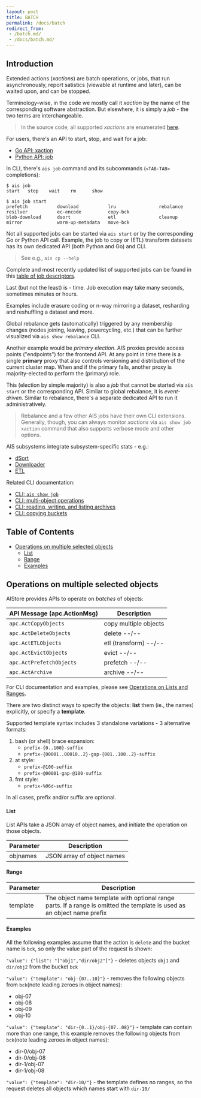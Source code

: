 ```yaml
---
layout: post
title: BATCH
permalink: /docs/batch
redirect_from:
 - /batch.md/
 - /docs/batch.md/
---
```


## Introduction

Extended actions (_xactions_) are batch operations, or jobs, that run asynchronously, report satistics (viewable at runtime and later), can be waited upon, and can be stopped.

Terminology-wise, in the code we mostly call it _xaction_ by the name of the corresponding software abstraction. But elsewhere, it is simply a _job_ - the two terms are interchangeable.

> In the source code, all supported *xactions* are enumerated [here](https://github.com/NVIDIA/aistore/blob/main/api/apc/actmsg.go).

For users, there's an API to start, stop, and wait for a job:

* [Go API: xaction](https://github.com/NVIDIA/aistore/blob/main/api/xaction.go)
* [Python API: job](https://github.com/NVIDIA/aistore/blob/main/python/aistore/sdk/job.py)

In CLI, there's `ais job` command and its subcommands (`<TAB-TAB>` completions):

```commandline
$ ais job
start   stop    wait    rm      show

$ ais job start
prefetch           download           lru                rebalance          resilver           ec-encode          copy-bck
blob-download      dsort              etl                cleanup            mirror             warm-up-metadata   move-bck
```

Not all supported jobs can be started via `ais start` or by the corresponding Go or Python API call. Example, the job to copy or (ETL) transform datasets has its own dedicated API (both Python and Go) and CLI.

> See e.g., `ais cp --help`

Complete and most recently updated list of supported jobs can be found in this [table of job descriptors](https://github.com/NVIDIA/aistore/blob/main/xact/api.go#L111-L116).

Last (but not the least) is - time. Job execution may take many seconds, sometimes minutes or hours.

Examples include erasure coding or n-way mirroring a dataset, resharding and reshuffling a dataset and more.

Global rebalance gets (automatically) triggered by any membership changes (nodes joining, leaving, powercycling, etc.) that can be further visualized via `ais show rebalance` CLI.

Another example would be _primary election_. AIS proxies provide access points ("endpoints") for the frontend API. At any point in time there is a single **primary** proxy that also controls versioning and distribution of the current cluster map. When and if the primary fails, another proxy is majority-elected to perform the (primary) role.

This (election by simple majority) is also a _job_ that cannot be started via `ais start` or the corresponding API. Similar to global rebalance, it is _event-driven_. Similar to rebalance, there's a separate dedicated API to run it administratively.

> Rebalance and a few other AIS jobs have their own CLI extensions. Generally, though, you can always monitor *xactions* via `ais show job xaction` command that also supports verbose mode and other options.

AIS subsystems integrate subsystem-specific stats - e.g.:

* [dSort](/docs/dsort.md)
* [Downloader](/docs/downloader.md)
* [ETL](/docs/etl.md)

Related CLI documentation:

* [CLI: `ais show job`](/docs/cli/job.md)
* [CLI: multi-object operations](/docs/cli/object.md#operations-on-lists-and-ranges)
* [CLI: reading, writing, and listing archives](/docs/cli/object.md)
* [CLI: copying buckets](/docs/cli/bucket.md#copy-bucket)

## Table of Contents
- [Operations on multiple selected objects](#operations-on-multiple-selected-objects)
  - [List](#list)
  - [Range](#range)
  - [Examples](#examples)

## Operations on multiple selected objects

AIStore provides APIs to operate on *batches* of objects:

| API Message (apc.ActionMsg) | Description |
| --- | --- |
| `apc.ActCopyObjects`     | copy multiple objects |
| `apc.ActDeleteObjects`   | delete --/-- |
| `apc.ActETLObjects`      | etl (transform) --/-- |
| `apc.ActEvictObjects`    | evict --/-- |
| `apc.ActPrefetchObjects` | prefetch --/-- |
| `apc.ActArchive`         | archive --/-- |

For CLI documentation and examples, please see [Operations on Lists and Ranges](cli/object.md#operations-on-lists-and-ranges).

There are two distinct ways to specify the objects: **list** them (ie., the names) explicitly, or specify a **template**.

Supported template syntax includes 3 standalone variations - 3 alternative formats:

1. bash (or shell) brace expansion:
   * `prefix-{0..100}-suffix`
   * `prefix-{00001..00010..2}-gap-{001..100..2}-suffix`
2. at style:
   * `prefix-@100-suffix`
   * `prefix-@00001-gap-@100-suffix`
3. fmt style:
   * `prefix-%06d-suffix`

In all cases, prefix and/or suffix are optional.

#### List

List APIs take a JSON array of object names, and initiate the operation on those objects.

| Parameter | Description |
| --- | --- |
| objnames | JSON array of object names |

#### Range

| Parameter | Description |
| --- | --- |
| template | The object name template with optional range parts. If a range is omitted the template is used as an object name prefix |

#### Examples

All the following examples assume that the action is `delete` and the bucket name is `bck`, so only the value part of the request is shown:

`"value": {"list": "["obj1","dir/obj2"]"}` - deletes objects `obj1` and `dir/obj2` from the bucket `bck`

`"value": {"template": "obj-{07..10}"}` - removes the following objects from `bck`(note leading zeroes in object names):

- obj-07
- obj-08
- obj-09
- obj-10

`"value": {"template": "dir-{0..1}/obj-{07..08}"}` - template can contain more than one range, this example removes the following objects from `bck`(note leading zeroes in object names):

- dir-0/obj-07
- dir-0/obj-08
- dir-1/obj-07
- dir-1/obj-08

`"value": {"template": "dir-10/"}` - the template defines no ranges, so the request deletes all objects which names start with `dir-10/`
